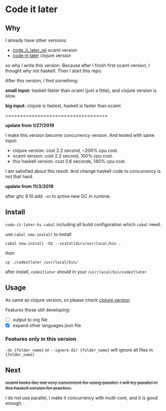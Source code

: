 # Code it later #

## Why ##

I already have other versions:

+ [code_it_later_ml](https://github.com/ccqpein/code_it_later_ml) ocaml version
+ [code-it-later](https://github.com/ccqpein/code-it-later) clojure version

so why I write this version. Because after I finish first ocaml version, I thought why not haskell. Then I start this repo. 

After this version, I find something:

**small input:**
haskell faster than ocaml (just a little), and clojure version is slow. 

**big input:**
clojure is fastest, haskell is faster than ocaml.

===================================

**update from 1/27/2019**

I make this version become concurrency version. And tested with same input:

* clojure version: cost 2.2 second, ~200% cpu cost.
* ocaml version: cost 2.2 second, 100% cpu cost.
* this haskell version: cost 0.6 seconds, 140% cpu cost.

I am satisfied about this result. And change haskell code to concurrency is not that hard.

**update from 11/3/2019**

after ghc 8.10 add `-xn` to active new GC in runtime.

## Install ##

`code-it-later-hs.cabal` including all build configuration which `cabal` need.

use `cabal new-install` to install

```shell 
cabal new-install -O2 --installdir=/usr/local/bin .
```

then 

```
cp ./codeitlater /usr/local/bin/
```

after install, `codeitlater` should in your `/usr/local/bin/codeitlater`

## Usage ##

As same as clojure version, so please check [clojure version](https://github.com/ccqpein/code-it-later)

Features those still developing:

- [ ] output to org file
- [x] expand other languages json file

### Features only in this version ###

`-dx {folder_name}` or `--ignore-dir {folder_name}` will ignore all files in `{folder_name}`

## Next ##

~~ocaml looks like not very convenient for using parallel. I will try parallel in this haskell version for practice.~~

I do not use parallel, I make it concurrency with mutil-core, and it is good enough. 
